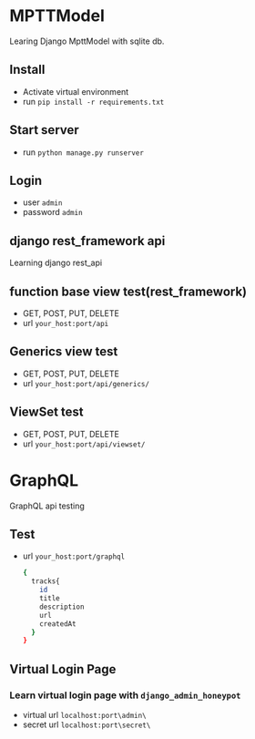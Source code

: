 # MPTTModel
Learing Django MpttModel with sqlite db.

## Install
* Activate virtual environment
* run `pip install -r requirements.txt`

## Start server
* run `python manage.py runserver` 

## Login

* user `admin`
* password `admin`
## django rest_framework api
Learning django rest_api

## function base view test(rest_framework)
* GET, POST, PUT, DELETE
* url `your_host:port/api` 

## Generics view test
* GET, POST, PUT, DELETE
* url `your_host:port/api/generics/`

## ViewSet test
* GET, POST, PUT, DELETE
* url `your_host:port/api/viewset/`

# GraphQL 
 GraphQL api testing 
 
## Test
* url `your_host:port/graphql`

    ```bash
    {
      tracks{
        id
        title
        description
        url
        createdAt
      }
    }
    ```
## Virtual Login Page
### Learn virtual login page with `django_admin_honeypot`
 * virtual url `localhost:port\admin\`
 * secret url `localhost:port\secret\`
 
